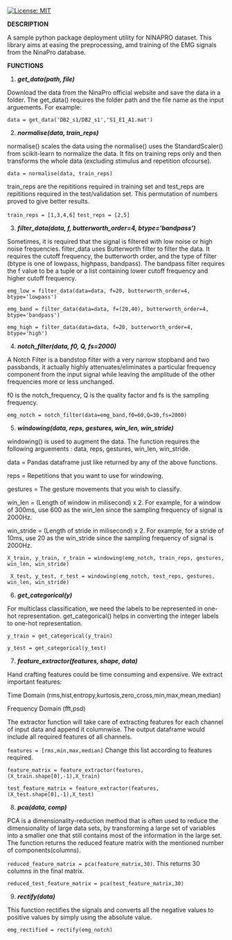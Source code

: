 [![License: MIT](https://img.shields.io/badge/License-MIT-yellow.svg)](https://opensource.org/licenses/MIT)


**DESCRIPTION**

A sample python package deployment utility for NINAPRO dataset.
This library aims at easing the preprocessing, amd training of the EMG signals from the NinaPro database.

**FUNCTIONS**

1. _**get_data(path, file)**_

Download the data from the NinaPro official website and save the data in a folder. 
The get_data() requires the folder path and the file name as the input arguements.
For example:

`data = get_data('DB2_s1/DB2_s1','S1_E1_A1.mat')`

2. **_normalise(data, train_reps)_**

normalise() scales the data using the normalise() uses the StandardScaler() from scikit-learn to normalize the data. It fits on training reps only and then transforms the whole data (excluding stimulus and repetition ofcourse).

`data = normalise(data, train_reps)`

train_reps are the repititions required in training set and test_reps are repititions
required in the test/validation set. This permutation of numbers proved to give better results.

`train_reps = [1,3,4,6]`
`test_reps = [2,5]`


3. **_filter_data(data, f, butterworth_order=4, btype='bandpass')_**

Sometimes, it is required that the signal is filtered with low noise or high noise frequencies. filter_data uses Butterworth filter to filter the data. It requires the cutoff frequency, the butterworth order, and the type of filter (btype is one of lowpass, highpass, bandpass).
The bandpass filter requires the f value to be a tuple or a list containing lower cutoff frequency and higher cutoff frequency.

`emg_low = filter_data(data=data, f=20, butterworth_order=4, btype='lowpass')`

`emg_band = filter_data(data=data, f=(20,40), butterworth_order=4, btype='bandpass')`

`emg_high = filter_data(data=data, f=20, butterworth_order=4, btype='high')`

4. **_notch_filter(data, f0, Q, fs=2000)_**

A Notch Filter is a bandstop filter with a very narrow stopband and two passbands, it actually highly attenuates/eliminates a particular frequency component from the input signal while leaving the amplitude of the other frequencies more or less unchanged.

f0 is the notch_frequency, Q is the quality factor and fs is the sampling frequency.

`emg_notch = notch_filter(data=emg_band,f0=60,Q=30,fs=2000)`

5. **_windowing(data, reps, gestures, win_len, win_stride)_**

windowing() is used to augment the data. The function requires the following arguements : data, reps, gestures, win_len, win_stride.

data = Pandas dataframe just like returned by any of the above functions.

reps = Repetitions that you want to use for windowing.

gestures = The gesture movements that you wish to classify.

win_len = (Length of window in milisecond) x 2. For example, for a window of 300ms, use 600 as the win_len since the sampling frequency of signal is 2000Hz.

win_stride = (Length of stride in milisecond) x 2. For example, for a stride of 10ms, use 20 as the win_stride since the sampling frequency of signal is 2000Hz.

`X_train, y_train, r_train = windowing(emg_notch, train_reps, gestures, win_len, win_stride)`

`
X_test, y_test, r_test = windowing(emg_notch, test_reps, gestures, win_len, win_stride)`

6. **_get_categorical(y)_**

For multiclass classification, we need the labels to be represented in one-hot representation.
get_categorical() helps in converting the integer labels to one-hot representation.

`y_train = get_categorical(y_train)`

`y_test = get_categorical(y_test)`

7. **_feature_extractor(features, shape, data)_**

Hand crafting features could be time consuming and expensive. We extract important features:

Time Domain (rms,hist,entropy,kurtosis,zero_cross,min,max,mean,median)

Frequency Domain (fft,psd)

The extractor function will take care of extracting features for each channel of input data and append it columnwise.
The output dataframe would include all required features of all channels.

`features = [rms,min,max,median]` Change this list according to features required.

`feature_matrix = feature_extractor(features,(X_train.shape[0],-1),X_train)`

`test_feature_matrix = feature_extractor(features,(X_test.shape[0],-1),X_test)`


8. **_pca(data, comp)_**

PCA is a dimensionality-reduction method that is often used to reduce the dimensionality of large data sets, by transforming a large set of variables into a smaller one that still contains most of the information in the large set.
The function returns the reduced feature matrix with the mentioned number of components(columns).

`reduced_feature_matrix = pca(feature_matrix,30)`. This returns 30 columns in the final matrix.

`reduced_test_feature_matrix = pca(test_feature_matrix,30)`

9. **_rectify(data)_**

This function rectifies the signals and converts all the negative values to positive values by simply using the absolute value.

`emg_rectified = rectify(emg_notch)`

